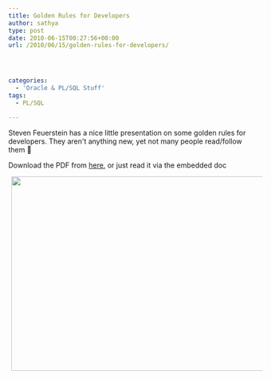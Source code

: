 ```yaml
---
title: Golden Rules for Developers
author: sathya
type: post
date: 2010-06-15T00:27:56+00:00
url: /2010/06/15/golden-rules-for-developers/




categories:
  - 'Oracle & PL/SQL Stuff'
tags:
  - PL/SQL

---
```

Steven Feuerstein has a nice little presentation on some golden rules for developers. They aren't anything new, yet not many people read/follow them 🙂

Download the PDF from <a href="https://www.toadworld.com/Portals/0/stevenf/Golden%20Rules%20for%20Developers.pdf" target="_blank">here</a>, or just read it via the embedded doc

<a id="aptureLink_3yStRfMwMO" style="margin-top: 0px; margin-right: auto; margin-bottom: 0px; margin-left: auto; text-align: center; display: inline !important; padding-top: 0px; padding-right: 6px; padding-bottom: 0px; padding-left: 6px;" href="https://www.toadworld.com/Portals/0/stevenf/Golden%20Rules%20for%20Developers.pdf"><img style="border: 0px initial initial;" title="Golden Rules for Developers" src="https://placeholder.apture.com/ph/660x390_ScribdByUrlItem/" alt="" width="660px" height="390px" /></a>
